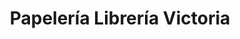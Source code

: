 ---
title: "Papelería Librería Victoria"
url: /guardamar-del-segura/papeleria-libreria-victoria/
shop: libros
---